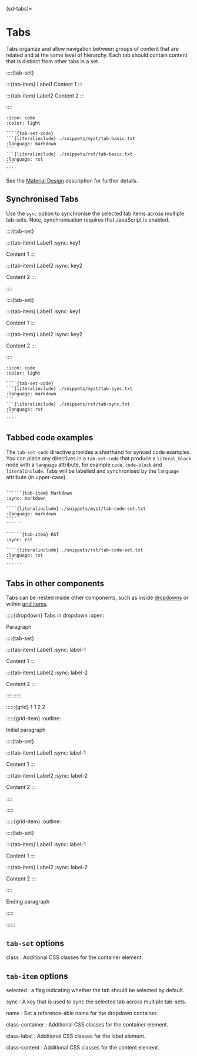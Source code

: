 (sd-tabs)=

# Tabs

Tabs organize and allow navigation between groups of content that are related and at the same level of hierarchy.
Each tab should contain content that is distinct from other tabs in a set.

::::{tab-set}

:::{tab-item} Label1
Content 1
:::

:::{tab-item} Label2
Content 2
:::

::::

`````{dropdown} Syntax
:icon: code
:color: light

````{tab-set-code}
```{literalinclude} ./snippets/myst/tab-basic.txt
:language: markdown
```
```{literalinclude} ./snippets/rst/tab-basic.txt
:language: rst
```
````
`````

See the [Material Design](https://material.io/components/tabs) description for further details.

## Synchronised Tabs

Use the `sync` option to synchronise the selected tab items across multiple tab-sets.
Note, synchronisation requires that JavaScript is enabled.

::::{tab-set}

:::{tab-item} Label1
:sync: key1

Content 1
:::

:::{tab-item} Label2
:sync: key2

Content 2
:::

::::

::::{tab-set}

:::{tab-item} Label1
:sync: key1

Content 1
:::

:::{tab-item} Label2
:sync: key2

Content 2
:::

::::

`````{dropdown} Syntax
:icon: code
:color: light

````{tab-set-code}
```{literalinclude} ./snippets/myst/tab-sync.txt
:language: markdown
```
```{literalinclude} ./snippets/rst/tab-sync.txt
:language: rst
```
````
`````

## Tabbed code examples

The `tab-set-code` directive provides a shorthand for synced code examples.
You can place any directives in a `tab-set-code` that produce a `literal_block` node with a `language` attribute, for example `code`, `code-block` and `literalinclude`.
Tabs will be labelled and synchronised by the `language` attribute (in upper-case).

```````{tab-set}

``````{tab-item} Markdown
:sync: markdown

````{literalinclude} ./snippets/myst/tab-code-set.txt
:language: markdown
````
``````

``````{tab-item} RST
:sync: rst

````{literalinclude} ./snippets/rst/tab-code-set.txt
:language: rst
````
``````

```````

## Tabs in other components

Tabs can be nested inside other components, such as inside [dropdowns](./dropdowns.md) or within [grid items](./grids.md).

:::::{dropdown} Tabs in dropdown
:open:

Paragraph

::::{tab-set}

:::{tab-item} Label1
:sync: label-1

Content 1
:::

:::{tab-item} Label2
:sync: label-2

Content 2
:::

::::
:::::

::::::{grid} 1 1 2 2

:::::{grid-item}
:outline:

Initial paragraph

::::{tab-set}

:::{tab-item} Label1
:sync: label-1

Content 1
:::

:::{tab-item} Label2
:sync: label-2

Content 2
:::

::::

:::::

:::::{grid-item}
:outline:

::::{tab-set}

:::{tab-item} Label1
:sync: label-1

Content 1
:::

:::{tab-item} Label2
:sync: label-2

Content 2
:::

::::

Ending paragraph

:::::

::::::

## `tab-set` options

class
: Additional CSS classes for the container element.

## `tab-item` options

selected
: a flag indicating whether the tab should be selected by default.

sync
: A key that is used to sync the selected tab across multiple tab-sets.

name
: Set a reference-able name for the dropdown container.

class-container
: Additional CSS classes for the container element.

class-label
: Additional CSS classes for the label element.

class-content
: Additional CSS classes for the content element.
